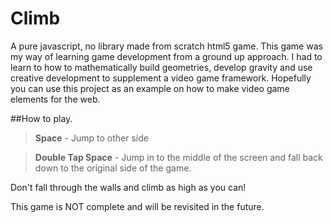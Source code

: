 # Climb
A pure javascript, no library made from scratch html5 game. This game was my way of learning game development from a ground up approach. I had to learn to how to mathematically build geometries, develop gravity and use creative development to supplement a video game framework. Hopefully you can use this project as an example on how to make video game elements for the web. 


##How to play.

>**Space** - Jump to other side

>**Double Tap Space** - Jump in to the middle of the screen and fall back down to the original side of the game. 


Don't fall through the walls and climb as high as you can!


This game is NOT complete and will be revisited in the future. 
